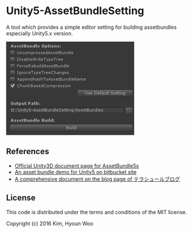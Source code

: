 Unity5-AssetBundleSetting
=========================

A tool which provides a simple editor setting for building assetbundles especially Unity5.x version.


![ setting](./Images/setting.png "setting")


References
----------
* [Official Unity3D document page for AssetBundle5x](http://docs.unity3d.com/500/Documentation/Manual/BuildingAssetBundles5x.html)
* [An asset bundle demo for Unity5 on bitbucket site](https://bitbucket.org/Unity-Technologies/assetbundledemo)
* [A comprehensive document on the blog page of テラシュールブログ](http://tsubakit1.hateblo.jp/entry/2015/12/16/233336)

License
-------

This code is distributed under the terms and conditions of the MIT license.


Copyright (c) 2016 Kim, Hyoun Woo
